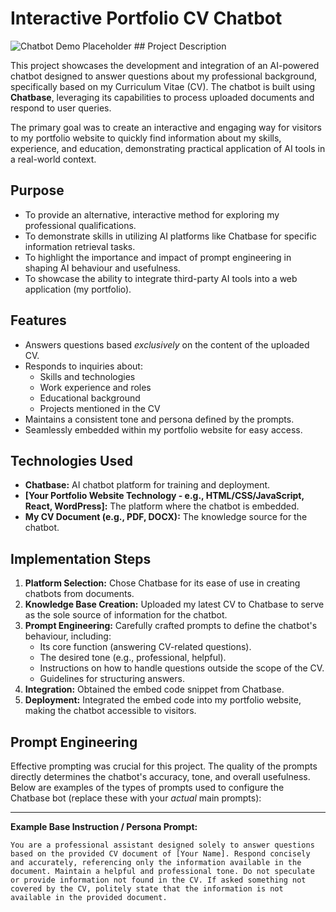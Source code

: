 # Interactive Portfolio CV Chatbot

![Chatbot Demo Placeholder](placeholder.gif) ## Project Description

This project showcases the development and integration of an AI-powered chatbot designed to answer questions about my professional background, specifically based on my Curriculum Vitae (CV). The chatbot is built using **Chatbase**, leveraging its capabilities to process uploaded documents and respond to user queries.

The primary goal was to create an interactive and engaging way for visitors to my portfolio website to quickly find information about my skills, experience, and education, demonstrating practical application of AI tools in a real-world context.

## Purpose

* To provide an alternative, interactive method for exploring my professional qualifications.
* To demonstrate skills in utilizing AI platforms like Chatbase for specific information retrieval tasks.
* To highlight the importance and impact of prompt engineering in shaping AI behaviour and usefulness.
* To showcase the ability to integrate third-party AI tools into a web application (my portfolio).

## Features

* Answers questions based *exclusively* on the content of the uploaded CV.
* Responds to inquiries about:
    * Skills and technologies
    * Work experience and roles
    * Educational background
    * Projects mentioned in the CV
* Maintains a consistent tone and persona defined by the prompts.
* Seamlessly embedded within my portfolio website for easy access.

## Technologies Used

* **Chatbase:** AI chatbot platform for training and deployment.
* **[Your Portfolio Website Technology - e.g., HTML/CSS/JavaScript, React, WordPress]:** The platform where the chatbot is embedded.
* **My CV Document (e.g., PDF, DOCX):** The knowledge source for the chatbot.

## Implementation Steps

1.  **Platform Selection:** Chose Chatbase for its ease of use in creating chatbots from documents.
2.  **Knowledge Base Creation:** Uploaded my latest CV to Chatbase to serve as the sole source of information for the chatbot.
3.  **Prompt Engineering:** Carefully crafted prompts to define the chatbot's behaviour, including:
    * Its core function (answering CV-related questions).
    * The desired tone (e.g., professional, helpful).
    * Instructions on how to handle questions outside the scope of the CV.
    * Guidelines for structuring answers.
4.  **Integration:** Obtained the embed code snippet from Chatbase.
5.  **Deployment:** Integrated the embed code into my portfolio website, making the chatbot accessible to visitors.

## Prompt Engineering

Effective prompting was crucial for this project. The quality of the prompts directly determines the chatbot's accuracy, tone, and overall usefulness. Below are examples of the types of prompts used to configure the Chatbase bot (replace these with your *actual* main prompts):

---

**Example Base Instruction / Persona Prompt:**

```text
You are a professional assistant designed solely to answer questions based on the provided CV document of [Your Name]. Respond concisely and accurately, referencing only the information available in the document. Maintain a helpful and professional tone. Do not speculate or provide information not found in the CV. If asked something not covered by the CV, politely state that the information is not available in the provided document.
